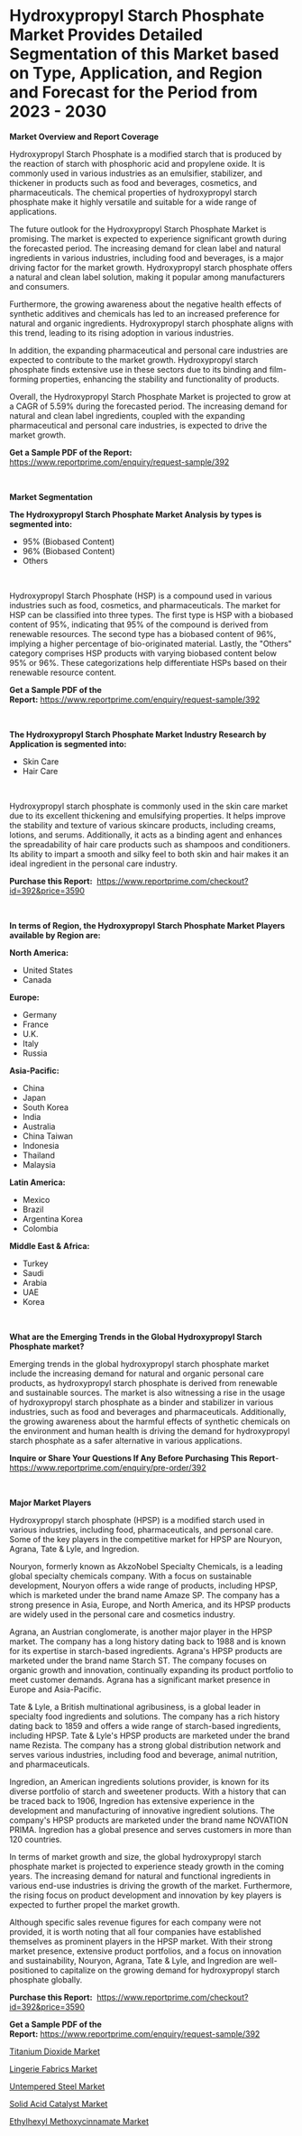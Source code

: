 <p><h1>Hydroxypropyl Starch Phosphate Market Provides Detailed Segmentation of this Market based on Type, Application, and Region and Forecast for the Period from 2023 - 2030</h1></p><p><strong>Market Overview and Report Coverage</strong></p>
<p><p>Hydroxypropyl Starch Phosphate is a modified starch that is produced by the reaction of starch with phosphoric acid and propylene oxide. It is commonly used in various industries as an emulsifier, stabilizer, and thickener in products such as food and beverages, cosmetics, and pharmaceuticals. The chemical properties of hydroxypropyl starch phosphate make it highly versatile and suitable for a wide range of applications.</p><p>The future outlook for the Hydroxypropyl Starch Phosphate Market is promising. The market is expected to experience significant growth during the forecasted period. The increasing demand for clean label and natural ingredients in various industries, including food and beverages, is a major driving factor for the market growth. Hydroxypropyl starch phosphate offers a natural and clean label solution, making it popular among manufacturers and consumers.</p><p>Furthermore, the growing awareness about the negative health effects of synthetic additives and chemicals has led to an increased preference for natural and organic ingredients. Hydroxypropyl starch phosphate aligns with this trend, leading to its rising adoption in various industries.</p><p>In addition, the expanding pharmaceutical and personal care industries are expected to contribute to the market growth. Hydroxypropyl starch phosphate finds extensive use in these sectors due to its binding and film-forming properties, enhancing the stability and functionality of products.</p><p>Overall, the Hydroxypropyl Starch Phosphate Market is projected to grow at a CAGR of 5.59% during the forecasted period. The increasing demand for natural and clean label ingredients, coupled with the expanding pharmaceutical and personal care industries, is expected to drive the market growth.</p></p>
<p><strong>Get a Sample PDF of the Report:</strong> <a href="https://www.reportprime.com/enquiry/request-sample/392">https://www.reportprime.com/enquiry/request-sample/392</a></p>
<p>&nbsp;</p>
<p><strong>Market Segmentation</strong></p>
<p><strong>The Hydroxypropyl Starch Phosphate Market Analysis by types is segmented into:</strong></p>
<p><ul><li>95% (Biobased Content)</li><li>96% (Biobased Content)</li><li>Others</li></ul></p>
<p>&nbsp;</p>
<p><p>Hydroxypropyl Starch Phosphate (HSP) is a compound used in various industries such as food, cosmetics, and pharmaceuticals. The market for HSP can be classified into three types. The first type is HSP with a biobased content of 95%, indicating that 95% of the compound is derived from renewable resources. The second type has a biobased content of 96%, implying a higher percentage of bio-originated material. Lastly, the "Others" category comprises HSP products with varying biobased content below 95% or 96%. These categorizations help differentiate HSPs based on their renewable resource content.</p></p>
<p><strong>Get a Sample PDF of the Report:</strong>&nbsp;<a href="https://www.reportprime.com/enquiry/request-sample/392">https://www.reportprime.com/enquiry/request-sample/392</a></p>
<p>&nbsp;</p>
<p><strong>The Hydroxypropyl Starch Phosphate Market Industry Research by Application is segmented into:</strong></p>
<p><ul><li>Skin Care</li><li>Hair Care</li></ul></p>
<p>&nbsp;</p>
<p><p>Hydroxypropyl starch phosphate is commonly used in the skin care market due to its excellent thickening and emulsifying properties. It helps improve the stability and texture of various skincare products, including creams, lotions, and serums. Additionally, it acts as a binding agent and enhances the spreadability of hair care products such as shampoos and conditioners. Its ability to impart a smooth and silky feel to both skin and hair makes it an ideal ingredient in the personal care industry.</p></p>
<p><strong>Purchase this Report:</strong>&nbsp; <a href="https://www.reportprime.com/checkout?id=392&price=3590">https://www.reportprime.com/checkout?id=392&price=3590</a></p>
<p>&nbsp;</p>
<p><strong>In terms of Region, the Hydroxypropyl Starch Phosphate Market Players available by Region are:</strong></p>
<p>
    <p> <strong> North America: </strong>
        <ul>
            <li>United States</li>
            <li>Canada</li>
        </ul>
        </p> 
    <p> <strong> Europe: </strong>
        <ul>
            <li>Germany</li>
            <li>France</li>
            <li>U.K.</li>
            <li>Italy</li>
            <li>Russia</li>
        </ul>
        </p> 
    <p> <strong> Asia-Pacific: </strong>
        <ul>
            <li>China</li>
            <li>Japan</li>
            <li>South Korea</li>
            <li>India</li>
            <li>Australia</li>
            <li>China Taiwan</li>
            <li>Indonesia</li>
            <li>Thailand</li>
            <li>Malaysia</li>
        </ul>
        </p> 
    <p> <strong> Latin America: </strong>
        <ul>
            <li>Mexico</li>
            <li>Brazil</li>
            <li>Argentina Korea</li>
            <li>Colombia</li>
        </ul>
        </p> 
    <p> <strong> Middle East & Africa: </strong>
        <ul>
            <li>Turkey</li>
            <li>Saudi</li>
            <li>Arabia</li>
            <li>UAE</li>
            <li>Korea</li>
        </ul>
    </p>
    </p>
<p>&nbsp;</p>
<p><strong>What are the Emerging Trends in the Global Hydroxypropyl Starch Phosphate market?</strong></p>
<p><p>Emerging trends in the global hydroxypropyl starch phosphate market include the increasing demand for natural and organic personal care products, as hydroxypropyl starch phosphate is derived from renewable and sustainable sources. The market is also witnessing a rise in the usage of hydroxypropyl starch phosphate as a binder and stabilizer in various industries, such as food and beverages and pharmaceuticals. Additionally, the growing awareness about the harmful effects of synthetic chemicals on the environment and human health is driving the demand for hydroxypropyl starch phosphate as a safer alternative in various applications.</p></p>
<p><strong>Inquire or Share Your Questions If Any Before Purchasing This Report</strong>- <a href="https://www.reportprime.com/enquiry/pre-order/392">https://www.reportprime.com/enquiry/pre-order/392</a></p>
<p>&nbsp;</p>
<p><strong>Major Market Players</strong></p>
<p><p>Hydroxypropyl starch phosphate (HPSP) is a modified starch used in various industries, including food, pharmaceuticals, and personal care. Some of the key players in the competitive market for HPSP are Nouryon, Agrana, Tate & Lyle, and Ingredion.</p><p>Nouryon, formerly known as AkzoNobel Specialty Chemicals, is a leading global specialty chemicals company. With a focus on sustainable development, Nouryon offers a wide range of products, including HPSP, which is marketed under the brand name Amaze SP. The company has a strong presence in Asia, Europe, and North America, and its HPSP products are widely used in the personal care and cosmetics industry.</p><p>Agrana, an Austrian conglomerate, is another major player in the HPSP market. The company has a long history dating back to 1988 and is known for its expertise in starch-based ingredients. Agrana's HPSP products are marketed under the brand name Starch ST. The company focuses on organic growth and innovation, continually expanding its product portfolio to meet customer demands. Agrana has a significant market presence in Europe and Asia-Pacific.</p><p>Tate & Lyle, a British multinational agribusiness, is a global leader in specialty food ingredients and solutions. The company has a rich history dating back to 1859 and offers a wide range of starch-based ingredients, including HPSP. Tate & Lyle's HPSP products are marketed under the brand name Rezista. The company has a strong global distribution network and serves various industries, including food and beverage, animal nutrition, and pharmaceuticals.</p><p>Ingredion, an American ingredients solutions provider, is known for its diverse portfolio of starch and sweetener products. With a history that can be traced back to 1906, Ingredion has extensive experience in the development and manufacturing of innovative ingredient solutions. The company's HPSP products are marketed under the brand name NOVATION PRIMA. Ingredion has a global presence and serves customers in more than 120 countries.</p><p>In terms of market growth and size, the global hydroxypropyl starch phosphate market is projected to experience steady growth in the coming years. The increasing demand for natural and functional ingredients in various end-use industries is driving the growth of the market. Furthermore, the rising focus on product development and innovation by key players is expected to further propel the market growth.</p><p>Although specific sales revenue figures for each company were not provided, it is worth noting that all four companies have established themselves as prominent players in the HPSP market. With their strong market presence, extensive product portfolios, and a focus on innovation and sustainability, Nouryon, Agrana, Tate & Lyle, and Ingredion are well-positioned to capitalize on the growing demand for hydroxypropyl starch phosphate globally.</p></p>
<p><strong>Purchase this Report:</strong>&nbsp;&nbsp;<a href="https://www.reportprime.com/checkout?id=392&price=3590">https://www.reportprime.com/checkout?id=392&price=3590</a></p>
<p></p>
<p><strong>Get a Sample PDF of the Report:</strong>&nbsp;<a href="https://www.reportprime.com/enquiry/request-sample/392">https://www.reportprime.com/enquiry/request-sample/392</a></p>
<p><p><a href="https://github.com/sndrkn/Market-Research-Report-List-1/blob/main/titanium-dioxide-market.md">Titanium Dioxide Market</a></p><p><a href="https://github.com/sofyaavrova/Market-Research-Report-List-1/blob/main/lingerie-fabrics-market.md">Lingerie Fabrics Market</a></p><p><a href="https://github.com/melchekhinf/Market-Research-Report-List-1/blob/main/untempered-steel-market.md">Untempered Steel Market</a></p><p><a href="https://github.com/kholmovskayalyudmila/Market-Research-Report-List-1/blob/main/solid-acid-catalyst-market.md">Solid Acid Catalyst Market</a></p><p><a href="https://github.com/merzlyukov93/Market-Research-Report-List-1/blob/main/ethylhexyl-methoxycinnamate-market.md">Ethylhexyl Methoxycinnamate Market</a></p></p>